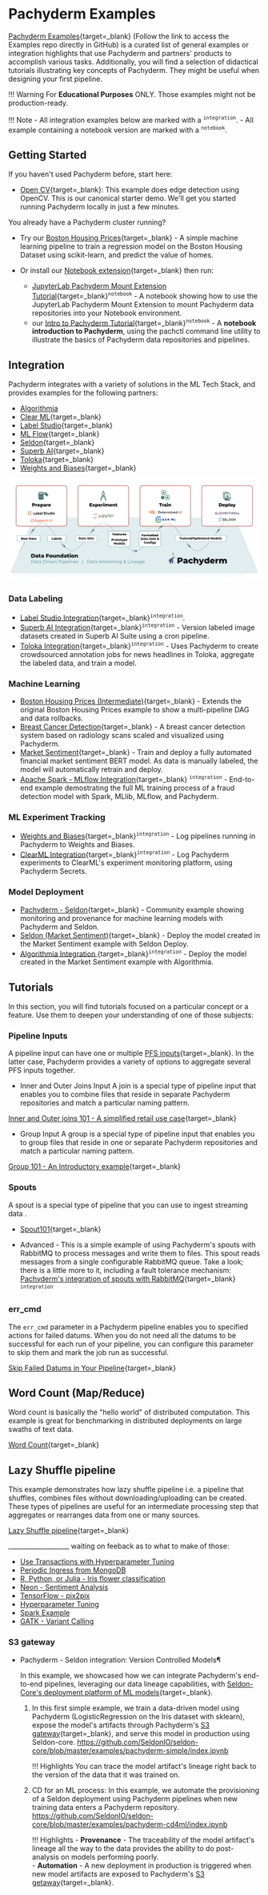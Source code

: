 # Pachyderm Examples
[Pachyderm Examples](https://github.com/pachyderm/examples){target=_blank} (Follow the link to access the Examples repo directly in GitHub) is a curated list of general examples or integration highlights that use Pachyderm and partners' products to accomplish various tasks. Additionally, you will find a selection of didactical tutorials illustrating key concepts of Pachyderm. They might be useful when designing your first pipeline.

!!! Warning
        For **Educational Purposes** ONLY. Those examples might not be production-ready.

!!! Note
     - All integration examples below are marked with a <sup>`integration`</sup>. 
     - All example containing a notebook version are marked with a <sup>`notebook`</sup>.
## Getting Started

If you haven't used Pachyderm before, start here:

- [Open CV](https://docs.pachyderm.com/latest/getting_started/beginner_tutorial/){target=_blank}: This example does edge detection using OpenCV. This is our canonical starter demo.  We'll get you started running Pachyderm locally in just a few minutes.

You already have a Pachyderm cluster running? 

- Try our [Boston Housing Prices](https://github.com/pachyderm/examples/tree/master/housing-prices){target=_blank} - A simple machine learning pipeline to train a regression model on the Boston Housing Dataset using scikit-learn, and predict the value of homes.
- Or install our [Notebook extension](https://docs.pachyderm.com/latest/how-tos/jupyterlab-extension/#pachyderm-jupyterlab-mount-extension){target=_blank} then run: 

    - [JupyterLab Pachyderm Mount Extension Tutorial](https://github.com/pachyderm/examples/blob/master/Mount%20Extension%20Demo.ipynb){target=_blank}<sup>`notebook`</sup> - A notebook showing how to use the JupyterLab Pachyderm Mount Extension to mount Pachyderm data repositories into your Notebook environment.
    - our [Intro to Pachyderm Tutorial](https://github.com/pachyderm/examples/blob/master/Intro%20to%20Pachyderm%20Tutorial.ipynb){target=_blank}<sup>`notebook`</sup> - A **notebook introduction to Pachyderm**, using the pachctl command line utility to illustrate the basics of Pachyderm data repositories and pipelines.


## Integration

Pachyderm integrates with a variety of solutions in the ML Tech Stack, and provides examples for the following partners:

- [Algorithmia](https://algorithmia.com/)
- [Clear ML](https://clear.ml/){target=_blank}
- [Label Studio](https://labelstud.io/){target=_blank}
- [ML Flow](https://mlflow.org/){target=_blank}
- [Seldon](https://go.seldon.io){target=_blank}
- [Superb AI](https://www.superb-ai.com/){target=_blank}
- [Toloka](https://toloka.ai/){target=_blank}
- [Weights and Biases](https://wandb.ai/site){target=_blank}

![MLOps-stack-integration-with-pachyderm](./MLOps-stack-integration-with-pachyderm.png)
### Data Labeling

- [Label Studio Integration](https://github.com/pachyderm/examples/tree/master/label-studio){target=_blank}<sup>`integration`</sup>. 
- [Superb AI Integration](https://github.com/pachyderm/examples/tree/master/superb-ai){target=_blank}<sup>`integration`</sup> - Version labeled image datasets created in Superb AI Suite using a cron pipeline.
- [Toloka Integration](https://github.com/Toloka/toloka-pachyderm){target=_blank}<sup>`integration`</sup>  - Uses Pachyderm to create crowdsourced annotation jobs for news headlines in Toloka, aggregate the labeled data, and train a model.

### Machine Learning

- [Boston Housing Prices (Intermediate)](https://github.com/pachyderm/examples/tree/master/housing-prices-intermediate){target=_blank} - Extends the original Boston Housing Prices example to show a multi-pipeline DAG and data rollbacks.
- [Breast Cancer Detection](https://github.com/pachyderm/examples/tree/master/breast-cancer-detection){target=_blank} - A breast cancer detection system based on radiology scans scaled and visualized using Pachyderm.
- [Market Sentiment](https://github.com/pachyderm/examples/tree/master/market-sentiment){target=_blank} - Train and deploy a fully automated financial market sentiment BERT model. As data is manually labeled, the model will automatically retrain and deploy.
- [Apache Spark - MLflow Integration](https://github.com/winderai/pachyderm-mlflow-spark){target=_blank} <sup>`integration`</sup> - End-to-end example demostrating the full ML training process of a fraud detection model with Spark, MLlib, MLflow, and Pachyderm.

### ML Experiment Tracking

- [Weights and Biases](https://github.com/pachyderm/examples/tree/master/weights_and_biases){target=_blank}<sup>`integration`</sup> - Log pipelines running in Pachyderm to Weights and Biases.
- [ClearML Integration](https://github.com/JimmyWhitaker/pach_clearml){target=_blank}<sup>`integration`</sup> - Log Pachyderm experiments to ClearML's experiment monitoring platform, using Pachyderm Secrets.

### Model Deployment

- [Pachyderm - Seldon](https://github.com/winderai/pachyderm-seldon){target=_blank} - Community example showing monitoring and provenance for machine learning models with Pachyderm and Seldon.
- [Seldon (Market Sentiment)](https://github.com/pachyderm/examples/tree/master/seldon){target=_blank} - Deploy the model created in the Market Sentiment example with Seldon Deploy.
- [Algorithmia Integration ](https://github.com/pachyderm/examples/tree/master/algorithmia){target=_blank}<sup>`integration`</sup> - Deploy the model created in the Market Sentiment example with Algorithmia.


## Tutorials
In this section, you will find tutorials focused on a particular concept or a feature. Use them to deepen your understanding of one of those subjects:

### Pipeline Inputs
A pipeline input can have one or multiple [PFS inputs](../../concepts/pipeline-concepts/datum/#pfs-input-and-glob-pattern){target=_blank}. In the latter case, Pachyderm provides a variety of options to aggregate several PFS inputs together.

- Inner and Outer Joins Input
A join is a special type of pipeline input that enables you to combine files that reside in separate Pachyderm repositories and match a particular naming pattern.  

[Inner and Outer joins 101 - A simplified retail use case](https://github.com/pachyderm/pachyderm/tree/master/examples/joins){target=_blank}

- Group Input
A group is a special type of pipeline input that enables 
you to group files that reside in one or separate Pachyderm
repositories and match a particular naming pattern. 

[Group 101 - An Introductory example](https://github.com/pachyderm/pachyderm/tree/master/examples/group){target=_blank}
### Spouts

A spout is a special type of pipeline that you can use to ingest
streaming data .

- [Spout101](https://github.com/pachyderm/pachyderm/tree/master/examples/spouts/spout101){target=_blank}

- Advanced -  This is a simple example of using Pachyderm's spouts with RabbitMQ to process messages and write them to files.
This spout reads messages from a single configurable RabbitMQ queue. 
Take a look; there is a little more to it, including a fault tolerance mechanism: [Pachyderm's integration of spouts with RabbitMQ](https://github.com/pachyderm/pachyderm/tree/master/examples/spouts/go-rabbitmq-spout){target=_blank} <sup>`integration`</sup>

### err_cmd

The `err_cmd` parameter in a Pachyderm pipeline enables
you to specified actions for failed datums. When you do not
need all the datums to be successful for each run of your
pipeline, you can configure this parameter to skip them and
mark the job run as successful.

[Skip Failed Datums in Your Pipeline](https://github.com/pachyderm/pachyderm/tree/master/examples/err_cmd){target=_blank}

## Word Count (Map/Reduce)

Word count is basically the "hello world" of distributed computation. This example is great for benchmarking in distributed deployments on large swaths of text data.

[Word Count](https://github.com/pachyderm/pachyderm/tree/master/examples/word_count){target=_blank}

## Lazy Shuffle pipeline

This example demonstrates how lazy shuffle pipeline i.e. a pipeline that shuffles, combines files without downloading/uploading can be created. These types of pipelines are useful for an intermediate processing step that aggregates or rearranges data from one or many sources.

[Lazy Shuffle pipeline](https://github.com/pachyderm/pachyderm/tree/master/examples/shuffle){target=_blank}



___________________ waiting on feeback as to what to make of those:


- [Use Transactions with Hyperparameter Tuning](https://github.com/pachyderm/pachyderm/tree/master/examples/transactions)
- [Periodic Ingress from MongoDB](https://github.com/pachyderm/pachyderm/tree/master/examples/db)
- [R, Python, or Julia - Iris flower classification](https://github.com/pachyderm/pachyderm/tree/master/examples/ml/iris)
- [Neon - Sentiment Analysis](https://github.com/pachyderm/pachyderm/tree/master/examples/ml/neon)
- [TensorFlow - pix2pix](https://github.com/pachyderm/pachyderm/tree/master/examples/ml/tensorflow)
- [Hyperparameter Tuning](https://github.com/pachyderm/pachyderm/tree/master/examples/ml/hyperparameter)
- [Spark Example](https://github.com/pachyderm/pachyderm/tree/master/examples/spark/pi)
- [GATK - Variant Calling](https://github.com/pachyderm/pachyderm/tree/master/examples/gatk)

###  S3 gateway 
- Pachyderm - Seldon integration: Version Controlled Models¶

    In this example, we showcased how we can integrate Pachyderm's end-to-end pipelines,
    leveraging our data lineage capabilities, 
    with [Seldon-Core's deployment platform of ML models](https://www.seldon.io/tech/products/core/){target=_blank}.

    1. In this first simple example, we train a data-driven model using Pachyderm (LogisticRegression on the Iris dataset with sklearn),
    expose the model's artifacts through Pachyderm's [S3 gateway](https://docs.pachyderm.com/latest/reference/s3gateway_api/){target=_blank}, and serve this model in production using Seldon-core. https://github.com/SeldonIO/seldon-core/blob/master/examples/pachyderm-simple/index.ipynb

        !!! Highlights
            You can trace the model artifact's lineage right back to the version of the data that it was trained on.  

    1. CD for an ML process: In this example, we automate the provisioning of a Seldon deployment using Pachyderm pipelines when new training data enters a Pachyderm repository. 
    https://github.com/SeldonIO/seldon-core/blob/master/examples/pachyderm-cd4ml/index.ipynb

        !!! Highlights 
            - **Provenance** - The traceability of the model artifact's lineage all the way to the data provides the ability to do post-analysis on models performing poorly.  
            - **Automation** -  A new deployment in production is triggered when new model artifacts are exposed to Pachyderm's [S3 getaway](https://docs.pachyderm.com/latest/reference/s3gateway_api/){target=_blank}.

